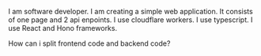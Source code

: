 I am software developer.
I am creating a simple web application.
It consists of one page and 2 api enpoints.
I use cloudflare workers.
I use typescript.
I use React and Hono frameworks.

How can i split frontend code and backend code?
